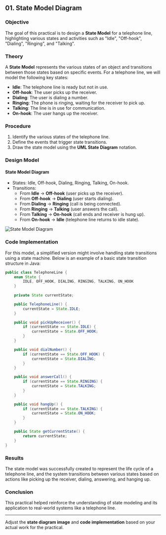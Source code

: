 ##  01. State Model Diagram

### **Objective**
The goal of this practical is to design a **State Model** for a telephone line, highlighting various states and activities such as "Idle", "Off-hook", "Dialing", "Ringing", and "Talking".

### **Theory**
A **State Model** represents the various states of an object and transitions between those states based on specific events. For a telephone line, we will model the following key states:
- **Idle**: The telephone line is ready but not in use.
- **Off-hook**: The user picks up the receiver.
- **Dialing**: The user is dialing a number.
- **Ringing**: The phone is ringing, waiting for the receiver to pick up.
- **Talking**: The line is in use for communication.
- **On-hook**: The user hangs up the receiver.

### **Procedure**
1. Identify the various states of the telephone line.
2. Define the events that trigger state transitions.
3. Draw the state model using the **UML State Diagram** notation.

### **Design Model**
#### **State Model Diagram**
- States: Idle, Off-hook, Dialing, Ringing, Talking, On-hook.
- Transitions: 
  - From **Idle** → **Off-hook** (user picks up the receiver).
  - From **Off-hook** → **Dialing** (user starts dialing).
  - From **Dialing** → **Ringing** (call is being connected).
  - From **Ringing** → **Talking** (user answers the call).
  - From **Talking** → **On-hook** (call ends and receiver is hung up).
  - From **On-hook** → **Idle** (telephone line returns to idle state).

![State Model Diagram](link_to_image)

### **Code Implementation**
For this model, a simplified version might involve handling state transitions using a state machine. Below is an example of a basic state transition structure in Java:

```java
public class TelephoneLine {
    enum State {
        IDLE, OFF_HOOK, DIALING, RINGING, TALKING, ON_HOOK
    }
    
    private State currentState;

    public TelephoneLine() {
        currentState = State.IDLE;
    }

    public void pickUpReceiver() {
        if (currentState == State.IDLE) {
            currentState = State.OFF_HOOK;
        }
    }

    public void dialNumber() {
        if (currentState == State.OFF_HOOK) {
            currentState = State.DIALING;
        }
    }

    public void answerCall() {
        if (currentState == State.RINGING) {
            currentState = State.TALKING;
        }
    }

    public void hangUp() {
        if (currentState == State.TALKING) {
            currentState = State.ON_HOOK;
        }
    }

    public State getCurrentState() {
        return currentState;
    }
}
```

### **Results**
The state model was successfully created to represent the life cycle of a telephone line, and the system transitions between various states based on actions like picking up the receiver, dialing, answering, and hanging up.

### **Conclusion**
This practical helped reinforce the understanding of state modeling and its application to real-world systems like a telephone line.

--- 

Adjust the **state diagram image** and **code implementation** based on your actual work for the practical.